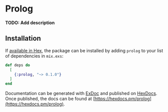 # Prolog

**TODO: Add description**

## Installation

If [available in Hex](https://hex.pm/docs/publish), the package can be installed
by adding `prolog` to your list of dependencies in `mix.exs`:

```elixir
def deps do
  [
    {:prolog, "~> 0.1.0"}
  ]
end
```

Documentation can be generated with [ExDoc](https://github.com/elixir-lang/ex_doc)
and published on [HexDocs](https://hexdocs.pm). Once published, the docs can
be found at [https://hexdocs.pm/prolog](https://hexdocs.pm/prolog).

